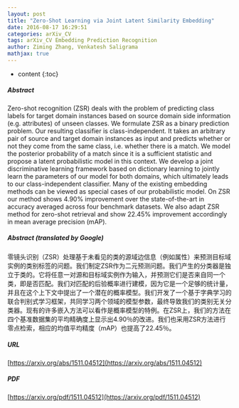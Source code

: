 ```yaml
---
layout: post
title: "Zero-Shot Learning via Joint Latent Similarity Embedding"
date: 2016-08-17 16:29:51
categories: arXiv_CV
tags: arXiv_CV Embedding Prediction Recognition
author: Ziming Zhang, Venkatesh Saligrama
mathjax: true
---
```


* content
{:toc}

##### Abstract
Zero-shot recognition (ZSR) deals with the problem of predicting class labels for target domain instances based on source domain side information (e.g. attributes) of unseen classes. We formulate ZSR as a binary prediction problem. Our resulting classifier is class-independent. It takes an arbitrary pair of source and target domain instances as input and predicts whether or not they come from the same class, i.e. whether there is a match. We model the posterior probability of a match since it is a sufficient statistic and propose a latent probabilistic model in this context. We develop a joint discriminative learning framework based on dictionary learning to jointly learn the parameters of our model for both domains, which ultimately leads to our class-independent classifier. Many of the existing embedding methods can be viewed as special cases of our probabilistic model. On ZSR our method shows 4.90\% improvement over the state-of-the-art in accuracy averaged across four benchmark datasets. We also adapt ZSR method for zero-shot retrieval and show 22.45\% improvement accordingly in mean average precision (mAP).

##### Abstract (translated by Google)
零镜头识别（ZSR）处理基于未看见的类的源域边信息（例如属性）来预测目标域实例的类别标签的问题。我们制定ZSR作为二元预测问题。我们产生的分类器是独立于类的。它将任意一对源和目标域实例作为输入，并预测它们是否来自同一个类，即是否匹配。我们对匹配的后验概率进行建模，因为它是一个足够的统计量，并且在这个上下文中提出了一个潜在的概率模型。我们开发了一个基于字典学习的联合判别式学习框架，共同学习两个领域的模型参数，最终导致我们的类别无关分类器。现有的许多嵌入方法可以看作是概率模型的特例。在ZSR上，我们的方法在四个基准数据集的平均精确度上显示出4.90％的改进。我们也采用ZSR方法进行零点检索，相应的均值平均精度（mAP）也提高了22.45％。

##### URL
[https://arxiv.org/abs/1511.04512](https://arxiv.org/abs/1511.04512)

##### PDF
[https://arxiv.org/pdf/1511.04512](https://arxiv.org/pdf/1511.04512)

